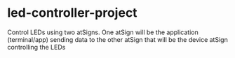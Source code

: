 # led-controller-project
Control LEDs using two atSigns. One atSign will be the application (terminal/app) sending data to the other atSign that will be the device atSign controlling the LEDs
